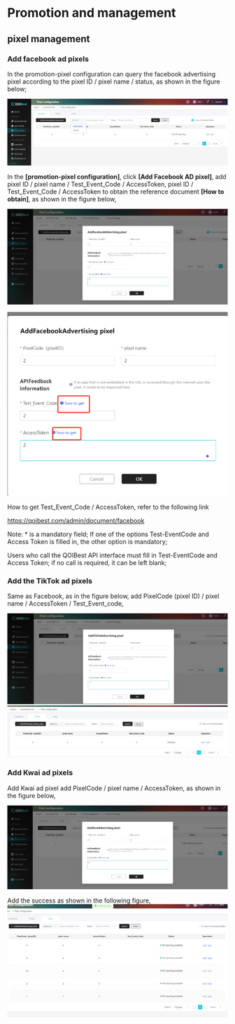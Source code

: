 # Promotion and management

## pixel management

### Add facebook ad pixels

In the promotion-pixel configuration can query the facebook advertising pixel according to the pixel ID / pixel name / status, as shown in the figure below;

![img](xiangsuguanli.assets\wps307.jpg) 

In the **[promotion-pixel configuration]**, click **[Add Facebook AD pixel]**, add pixel ID / pixel name / Test_Event_Code / AccessToken, pixel ID / Test_Event_Code / AccessToken to obtain the reference document **[How to obtain]**, as shown in the figure below,

![img](xiangsuguanli.assets\wps308.jpg) 

![img](xiangsuguanli.assets\wps309.jpg) 

How to get Test_Event_Code / AccessToken, refer to the following link

https://qoibest.com/admin/document/facebook

Note: * is a mandatory field; If one of the options Test-EventCode and Access Token is filled in, the other option is mandatory;

Users who call the QOIBest API interface must fill in Test-EventCode and Access Token; if no call is required, it can be left blank;

### Add the TikTok ad pixels

Same as Facebook, as in the figure below, add PixelCode (pixel ID) / pixel name / AccessToken / Test_Event_code,

![img](xiangsuguanli.assets\wps310.jpg) 
![img](xiangsuguanli.assets\wps311.jpg) 

###  Add Kwai ad pixels

Add Kwai ad pixel add PixelCode / pixel name / AccessToken, as shown in the figure below,

![img](xiangsuguanli.assets\wps312.jpg) 

Add the success as shown in the following figure,
![img](xiangsuguanli.assets\wps313.jpg) 

 